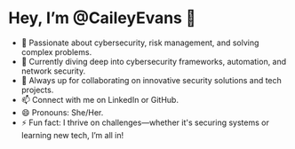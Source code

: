 # Hey, I’m @CaileyEvans 👋

- 👀 Passionate about cybersecurity, risk management, and solving complex problems.
- 🌱 Currently diving deep into cybersecurity frameworks, automation, and network security.
- 💞️ Always up for collaborating on innovative security solutions and tech projects.
- 📫 Connect with me on LinkedIn or GitHub.
- 😄 Pronouns: She/Her.
- ⚡ Fun fact: I thrive on challenges—whether it's securing systems or learning new tech, I’m all in!
